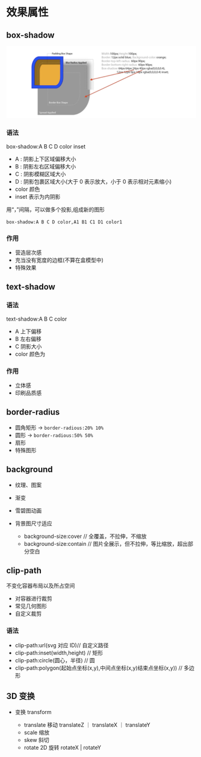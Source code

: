 # 效果属性

## box-shadow

![box-shadow](./box-shadow.png)

### 语法

box-shadow:A B C D color inset

- A : 阴影上下区域偏移大小
- B : 阴影左右区域偏移大小
- C : 阴影模糊区域大小
- D : 阴影包裹区域大小(大于 0 表示放大，小于 0 表示相对元素缩小)
- color 颜色
- inset 表示为内阴影

用“，”间隔，可以做多个投影,组成新的图形

`box-shadow:A B C D color,A1 B1 C1 D1 color1`

### 作用

- 营造层次感
- 充当没有宽度的边框(不算在盒模型中)
- 特殊效果

## text-shadow

### 语法

text-shadow:A B C color

- A 上下偏移
- B 左右偏移
- C 阴影大小
- color 颜色为

### 作用

- 立体感
- 印刷品质感

## border-radius

- 圆角矩形 -> `border-radious:20% 10%`
- 圆形 -> `border-radious:50% 50%`
- 扇形
- 特殊图形

## background

- 纹理、图案
- 渐变
- 雪碧图动画
- 背景图尺寸适应

  - background-size:cover // 全覆盖，不拉伸，不缩放
  - background-size:contain // 图片全展示，但不拉伸，等比缩放，超出部分空白

## clip-path

不变化容器布局以及所占空间

- 对容器进行裁剪
- 常见几何图形
- 自定义裁剪

### 语法

- clip-path:url(svg 对应 ID)// 自定义路径
- clip-path:inset(width,height) // 矩形
- clip-path:circle(圆心，半径) // 圆
- clip-path:polygon(起始点坐标(x,y),中间点坐标(x,y)结束点坐标(x,y)) // 多边形

## 3D 变换

- 变换 transform

  - translate 移动 translateZ ｜ translateX ｜ translateY
  - scale 缩放
  - skew 斜切
  - rotate 2D 旋转 rotateX | rotateY
